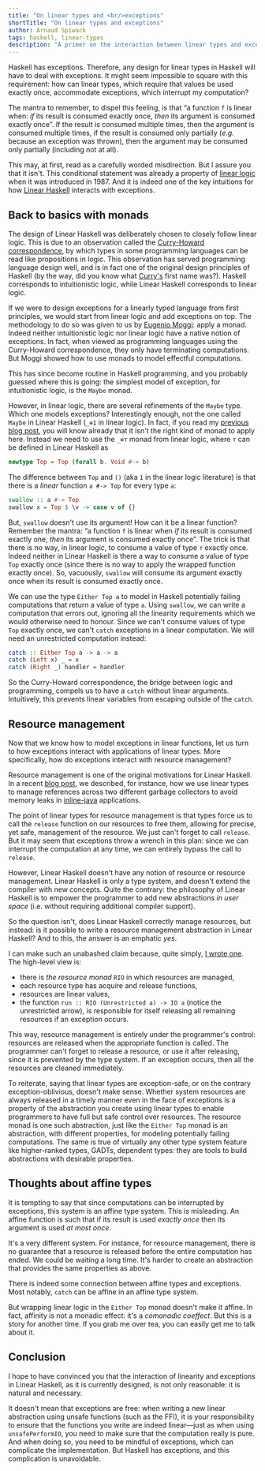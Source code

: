 ```yaml
---
title: "On linear types and <br/>exceptions"
shortTitle: "On linear types and exceptions"
author: Arnaud Spiwack
tags: haskell, linear-types
description: "A primer on the interaction between linear types and exceptions in Haskell."
---
```


Haskell has exceptions. Therefore, any design for linear types in
Haskell will have to deal with exceptions. It might seem
impossible to square with this requirement:
how can linear types, which require that values be used
exactly once, accommodate exceptions, which
interrupt my computation?

The mantra to remember, to dispel this feeling, is that “a function
`f` is linear when: _if_ its result is consumed exactly once, _then_ its
argument is consumed exactly once”. If the result is consumed multiple
times, then the argument is consumed multiple times, if the result is
consumed only partially (_e.g._ because an exception was thrown), then
the argument may be consumed only partially (including not at all).

This may, at first, read as a carefully worded misdirection. But I
assure you that it isn't. This conditional statement was already a
property of [linear logic][linear-logic] when it was introduced
in 1987. And it is indeed one of the key intuitions for how [Linear
Haskell][linear-haskell-paper] interacts with exceptions.

## Back to basics with monads

The design of Linear Haskell was deliberately chosen to closely follow linear
logic. This is due to an observation called the
[Curry-Howard correspondence][curry-howard], by which types in
some programming languages can be read like propositions in logic.
This observation
has served programming language design well, and is in fact one of the
original design principles of Haskell (by the way, did you know what
[Curry's][curry-wiki] first name was?). Haskell corresponds to
intuitionistic logic, while Linear Haskell corresponds to
linear logic.

If we were to design exceptions for a linearly typed language from
first principles, we would start from linear logic and add exceptions on
top. The methodology to do so was given to us by [Eugenio
Moggi][moggi-wiki]: apply a monad. Indeed neither intuitionistic logic
nor linear logic have a native notion of exceptions. In fact, when
viewed as programming languages using the Curry-Howard correspondence,
they only have terminating computations. But
Moggi showed how to use monads to model effectful computations.

This has since become routine in Haskell programming, and you probably
guessed where this is going: the simplest model of exception, for
intuitionistic logic, is the `Maybe` monad.

However, in linear logic, there are several refinements of the `Maybe`
type. Which one models exceptions? Interestingly enough, not the one
called `Maybe` in Linear Haskell (`_⊕1` in linear logic). In fact, if
you read my [previous blog post][data-vs-control], you will
know already that it isn't the right kind of monad to apply here. Instead we
need to use the `_⊕⊤` monad from linear logic, where `⊤` can be
defined in Linear Haskell as

```haskell
newtype Top = Top (forall b. Void #-> b)
```

The difference between `Top` and `()` (aka `1` in the linear logic
literature) is that there is a *linear* function `a #-> Top` for every
type `a`:

```haskell
swallow :: a #-> Top
swallow x = Top $ \v -> case v of {}
```

But, `swallow` doesn't use its argument! How can it be a linear
function? Remember the mantra: “a function `f` is linear when _if_ its
result is consumed exactly one, _then_ its argument is consumed
exactly once”. The trick is that there is no way, in linear logic, to
consume a value of type `⊤` exactly once. Indeed neither in
Linear Haskell is there a way to consume a value of type `Top` exactly once
(since there is no way to apply the wrapped function exactly once).
So, vacuously, `swallow` will consume its argument exactly once when
its result is consumed exactly once.

We can use the type `Either Top a` to model in Haskell potentially
failing computations that return a value of type `a`.
Using `swallow`, we can write a computation that errors out,
ignoring all the linearity requirements which we would otherwise need to honour.
Since we can't consume values of type `Top` exactly once,
we can't `catch` exceptions in a linear
computation. We will need an unrestricted computation instead:

```haskell
catch :: Either Top a -> a -> a
catch (Left x) _ = x
catch (Right _) handler = handler
```

So the Curry-Howard correspondence, the bridge between logic and programming,
compels us to have a `catch`
without linear arguments. Intuitively, this prevents linear variables
from escaping outside of the `catch`.

## Resource management

Now that we know how to model exceptions in linear functions,
let us turn to
how exceptions interact with applications of linear types. More
specifically, how do exceptions interact with resource management?

Resource management is one of the original motivations for Linear
Haskell. In a recent [blog post][linear-inline-java], we described,
for instance, how we use linear types to manage references across two
different garbage collectors to avoid memory leaks in
[inline-java][inline-java] applications.

The point of linear types for resource management is that types
force us to call the `release` function on our resources to free them,
allowing for
precise, yet safe, management of the resource. We just can't forget to
call `release`.
But it may seem that
exceptions throw a wrench in this plan: since we can interrupt the
computation at any time, we can entirely bypass the call to `release`.

However, Linear Haskell doesn't have any notion of resource or
resource management. Linear Haskell is only a type system, and doesn't
extend the compiler with new concepts. Quite the contrary: the
philosophy of Linear Haskell is to empower the programmer to add new
abstractions _in user space_ (i.e. without requiring additional
compiler support).

So the question isn't, does Linear Haskell correctly manage resources,
but instead: is it possible to write a resource management
abstraction in Linear Haskell? And to this, the answer is an emphatic
_yes_.

I can make such an unabashed claim because, quite simply, [I wrote
one][resource-io]. The high-level view is:

- there is *the resource monad* `RIO` in which resources are managed,
- each resource type has acquire and release functions,
- resources are linear values,
- the function `run :: RIO (Unrestricted a) -> IO a` (notice the
  unrestricted arrow), is responsible for
  itself releasing all remaining resources if an exception occurs.

This way, resource management is entirely under the programmer's control:
resources are released when the appropriate function is called. The
programmer can't forget to release a resource, or use it after
releasing, since it is prevented by the type system. If an exception
occurs, then all the resources are cleaned immediately.

To reiterate, saying that linear types are exception-safe, or on the
contrary exception-oblivious, doesn't make sense. Whether system
resources are always released in a timely manner even in the face of
exceptions is a property of the abstraction you create using linear
types to enable programmers to have full but safe control over
resources. The resource monad is one such abstraction, just like the
`Either Top` monad is an abstraction, with different properties, for
modeling potentially failing computations. The same is true of
virtually any other type system feature like higher-ranked types,
GADTs, dependent types: they are tools to build abstractions with
desirable properties.

## Thoughts about affine types

It is tempting to say that since computations can be interrupted by
exceptions, this system is an affine type system. This is
misleading. An affine function is such that if its result is used
_exactly once_ then its argument is used _at most once_.

It's a very different system. For instance, for resource management,
there is no guarantee that a resource is released before the entire
computation has ended. We could be waiting a long time. It's harder to
create an abstraction that provides the same properties as above.

There is indeed some connection between affine types and
exceptions. Most notably, `catch` can be affine in an affine type
system.

But wrapping linear logic in the `Either Top` monad doesn't make it
affine. In fact, affinity is not a monadic effect: it's a _comonadic
coeffect_. But this is a story for another time. If you grab me
over tea, you can easily get me to talk about it.

## Conclusion

I hope to have convinced you that the interaction of linearity and
exceptions in Linear Haskell, as it is currently designed, is not only
reasonable: it is natural and necessary.

It doesn't mean that exceptions are free: when writing a new linear
abstraction using unsafe functions (such as the FFI), it is your
responsibility to ensure that the functions you write are indeed linear—just as
when using `unsafePerformIO`, you need to make sure that the
computation really is pure. And when doing so, you need to be mindful
of exceptions, which can complicate the implementation. But Haskell has
exceptions, and this complication is unavoidable.

[linear-logic]: https://en.wikipedia.org/wiki/Linear_logic
[linear-haskell-paper]: https://arxiv.org/abs/1710.09756
[curry-howard]: https://en.wikipedia.org/wiki/Curry%E2%80%93Howard_correspondence
[curry-wiki]: https://en.wikipedia.org/wiki/Haskell_Curry
[moggi-wiki]: https://en.wikipedia.org/wiki/Eugenio_Moggi
[data-vs-control]: https://www.tweag.io/posts/2020-01-16-data-vs-control.html
[linear-inline-java]: https://www.tweag.io/posts/2020-02-06-safe-inline-java.html
[inline-java]: https://github.com/tweag/inline-java
[resource-io]: https://github.com/tweag/linear-base/blob/0b6a6c59491c854581027df160b1703af673deef/src/System/IO/Resource.hs
